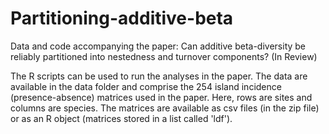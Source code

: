 # Partitioning-additive-beta
Data and code accompanying the paper: Can additive beta-diversity be reliably partitioned into nestedness and turnover components? (In Review)

The R scripts can be used to run the analyses in the paper. The data are available in the data folder and comprise the 254 island incidence (presence-absence) matrices used in the paper. Here, rows are sites and columns are species. The matrices are available as csv files (in the zip file) or as an R object (matrices stored in a list called 'ldf').
